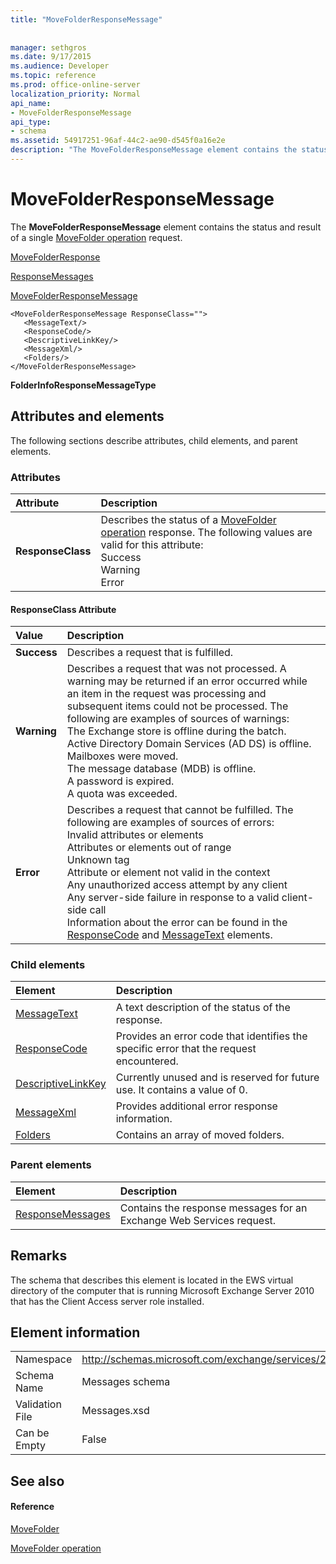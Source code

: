 ```yaml
---
title: "MoveFolderResponseMessage"
 
 
manager: sethgros
ms.date: 9/17/2015
ms.audience: Developer
ms.topic: reference
ms.prod: office-online-server
localization_priority: Normal
api_name:
- MoveFolderResponseMessage
api_type:
- schema
ms.assetid: 54917251-96af-44c2-ae90-d545f0a16e2e
description: "The MoveFolderResponseMessage element contains the status and result of a single MoveFolder operation request."
---
```


# MoveFolderResponseMessage

The **MoveFolderResponseMessage** element contains the status and result of a single [MoveFolder operation](movefolder-operation.md) request. 
  
[MoveFolderResponse](movefolderresponse.md)
  
[ResponseMessages](responsemessages.md)
  
[MoveFolderResponseMessage](movefolderresponsemessage.md)
  
```
<MoveFolderResponseMessage ResponseClass="">
   <MessageText/>
   <ResponseCode/>
   <DescriptiveLinkKey/>
   <MessageXml/>
   <Folders/>
</MoveFolderResponseMessage>
```

 **FolderInfoResponseMessageType**
## Attributes and elements

The following sections describe attributes, child elements, and parent elements.
  
### Attributes

|**Attribute**|**Description**|
|:-----|:-----|
|**ResponseClass** <br/> | Describes the status of a [MoveFolder operation](movefolder-operation.md) response. The following values are valid for this attribute:  <br/>  Success  <br/>  Warning  <br/>  Error  <br/> |
   
#### ResponseClass Attribute

|**Value**|**Description**|
|:-----|:-----|
|**Success** <br/> |Describes a request that is fulfilled.  <br/> |
|**Warning** <br/> | Describes a request that was not processed. A warning may be returned if an error occurred while an item in the request was processing and subsequent items could not be processed. The following are examples of sources of warnings:  <br/>  The Exchange store is offline during the batch.  <br/>  Active Directory Domain Services (AD DS) is offline.  <br/>  Mailboxes were moved.  <br/>  The message database (MDB) is offline.  <br/>  A password is expired.  <br/>  A quota was exceeded.  <br/> |
|**Error** <br/> | Describes a request that cannot be fulfilled. The following are examples of sources of errors:  <br/>  Invalid attributes or elements  <br/>  Attributes or elements out of range  <br/>  Unknown tag  <br/>  Attribute or element not valid in the context  <br/>  Any unauthorized access attempt by any client  <br/>  Any server-side failure in response to a valid client-side call  <br/>  Information about the error can be found in the [ResponseCode](responsecode.md) and [MessageText](messagetext.md) elements.  <br/> |
   
### Child elements

|**Element**|**Description**|
|:-----|:-----|
|[MessageText](messagetext.md) <br/> |A text description of the status of the response.  <br/> |
|[ResponseCode](responsecode.md) <br/> |Provides an error code that identifies the specific error that the request encountered.  <br/> |
|[DescriptiveLinkKey](descriptivelinkkey.md) <br/> |Currently unused and is reserved for future use. It contains a value of 0.  <br/> |
|[MessageXml](messagexml.md) <br/> |Provides additional error response information.  <br/> |
|[Folders](folders-ex15websvcsotherref.md) <br/> |Contains an array of moved folders.  <br/> |
   
### Parent elements

|**Element**|**Description**|
|:-----|:-----|
|[ResponseMessages](responsemessages.md) <br/> |Contains the response messages for an Exchange Web Services request.  <br/> |
   
## Remarks

The schema that describes this element is located in the EWS virtual directory of the computer that is running Microsoft Exchange Server 2010 that has the Client Access server role installed.
  
## Element information

|||
|:-----|:-----|
|Namespace  <br/> |http://schemas.microsoft.com/exchange/services/2006/messages  <br/> |
|Schema Name  <br/> |Messages schema  <br/> |
|Validation File  <br/> |Messages.xsd  <br/> |
|Can be Empty  <br/> |False  <br/> |
   
## See also

#### Reference

[MoveFolder](movefolder.md)
  
[MoveFolder operation](movefolder-operation.md)

